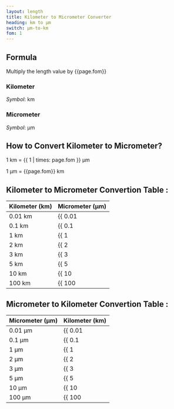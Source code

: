 ```yaml
---
layout: length
title: Kilometer to Micrometer Converter
heading: km to μm
switch: μm-to-km
fom: 1
---
```


## Formula
Multiply the length value by {{page.fom}}

### Kilometer
*Symbol*: km

### Micrometer
*Symbol*: μm

## How to Convert Kilometer to Micrometer?
1 km = {{ 1 | times: page.fom }} μm

1 μm = {{page.fom}} km

## Kilometer to Micrometer Convertion Table :

| Kilometer (km) | Micrometer (μm) |
| ---- | ---- |
| 0.01 km | {{ 0.01 | times: page.fom | round: 5 }} μm |
| 0.1 km | {{ 0.1 | times: page.fom | round: 5 }} μm |
| 1 km | {{ 1 | times: page.fom | round: 5 }} μm |
| 2 km | {{ 2 | times: page.fom | round: 5 }} μm |
| 3 km | {{ 3 | times: page.fom | round: 5 }} μm |
| 5 km | {{ 5 | times: page.fom | round: 5 }} μm |
| 10 km | {{ 10 | times: page.fom | round: 5 }} μm |
| 100 km | {{ 100 | times: page.fom | round: 5 }} μm |

## Micrometer to Kilometer Convertion Table :

| Micrometer (μm) | Kilometer (km) |
| ---- | ---- |
| 0.01 μm | {{ 0.01 | divided_by: page.fom | round: 5 }} km |
| 0.1 μm | {{ 0.1 | divided_by: page.fom | round: 5 }} km |
| 1 μm | {{ 1 | divided_by: page.fom | round: 5 }} km |
| 2 μm | {{ 2 | divided_by: page.fom | round: 5 }} km |
| 3 μm | {{ 3 | divided_by: page.fom | round: 5 }} km |
| 5 μm | {{ 5 | divided_by: page.fom | round: 5 }} km |
| 10 μm | {{ 10 | divided_by: page.fom | round: 5 }} km |
| 100 μm | {{ 100 | divided_by: page.fom | round: 5 }} km |

<script>
selectInput[8].selected = true
selectOutput[1].selected = true
</script>
